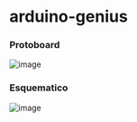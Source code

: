 # arduino-genius

### Protoboard
![image](https://user-images.githubusercontent.com/79465402/166619719-57117ba4-caa2-44ab-a568-77eccd233462.png)

### Esquematico 

![image](https://user-images.githubusercontent.com/79465402/166619779-0e7332ee-ecdd-4021-b31f-dc07334572d5.png)



